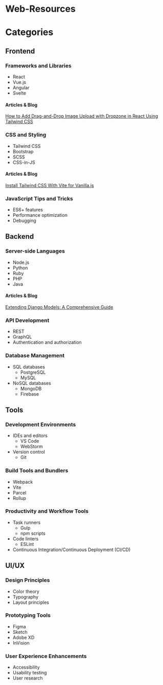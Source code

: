 # Web-Resources

# Categories

## Frontend

### Frameworks and Libraries
- React
- Vue.js
- Angular
- Svelte

#### Articles & Blog
[How to Add Drag-and-Drop Image Upload with Dropzone in React Using Tailwind CSS](https://frontendshape.com/post/how-to-add-drag-and-drop-image-upload-with-dropzone-in-react-using-tailwind-css)

### CSS and Styling
- Tailwind CSS
- Bootstrap
- SCSS
- CSS-in-JS

#### Articles & Blog
[Install Tailwind CSS With Vite for Vanilla.js](https://larainfo.com/blogs/install-tailwind-css-with-vite-for-vanilla-js/)

### JavaScript Tips and Tricks
- ES6+ features
- Performance optimization
- Debugging

## Backend

### Server-side Languages
- Node.js
- Python
- Ruby
- PHP
- Java

####  Articles & Blog
[Extending Django Models: A Comprehensive Guide](https://pleypot.com/blog/extending-django-models/)

### API Development
- REST
- GraphQL
- Authentication and authorization

### Database Management
- SQL databases
  - PostgreSQL
  - MySQL
- NoSQL databases
  - MongoDB
  - Firebase

## Tools

### Development Environments
- IDEs and editors
  - VS Code
  - WebStorm
- Version control
  - Git

### Build Tools and Bundlers
- Webpack
- Vite
- Parcel
- Rollup

### Productivity and Workflow Tools
- Task runners
  - Gulp
  - npm scripts
- Code linters
  - ESLint
- Continuous Integration/Continuous Deployment (CI/CD)

## UI/UX

### Design Principles
- Color theory
- Typography
- Layout principles

### Prototyping Tools
- Figma
- Sketch
- Adobe XD
- InVision

### User Experience Enhancements
- Accessibility
- Usability testing
- User research

